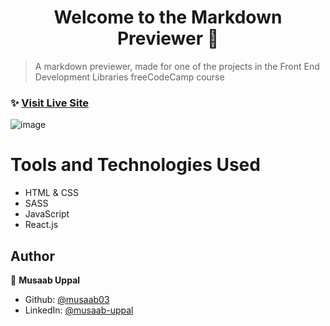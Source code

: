 <h1 align="center">Welcome to the Markdown Previewer 👋</h1>

> A markdown previewer, made for one of the projects in the Front End Development Libraries freeCodeCamp course

### ✨ [Visit Live Site](https://codepen.io/musaab03/pen/NWOaMYK)

![image](https://user-images.githubusercontent.com/103457332/235787867-55db40ef-20e8-423a-8c38-64606909fdf2.png)

# Tools and Technologies Used
- HTML & CSS
- SASS
- JavaScript
- React.js

## Author

👤 **Musaab Uppal**

* Github: [@musaab03](https://github.com/musaab03)
* LinkedIn: [@musaab-uppal](https://linkedin.com/in/musaab-uppal)
